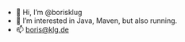 - 👋 Hi, I’m @borisklug
- 👀 I’m interested in Java, Maven, but also running.
- 📫 boris@klg.de 

<!---
borisklug/borisklug is a ✨ special ✨ repository because its `README.md` (this file) appears on your GitHub profile.
You can click the Preview link to take a look at your changes.
--->
